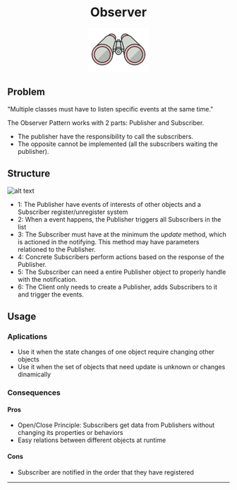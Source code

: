 <h1 align='center'>Observer</h1>

<p align='center'>
	<img src='../../../.github/observer.png' alt='Observer'>
</p>

## Problem

"Multiple classes must have to listen specific events at the same time."

The Observer Pattern works with 2 parts: Publisher and Subscriber.

- The publisher have the responsibility to call the subscribers.
- The opposite cannot be implemented (all the subscribers waiting the publisher).

## Structure

![alt text](https://refactoring.guru/images/patterns/diagrams/observer/structure.png "Observer UML Diagram")

- 1: The Publisher have events of interests of other objects and a Subscriber register/unregister system
- 2: When a event happens, the Publisher triggers all Subscribers in the list
- 3: The Subscriber must have at the minimum the *update* method, which is actioned in the notifying. This method may have parameters relationed to the Publisher.
- 4: Concrete Subscribers perform actions based on the response of the Publisher.
- 5: The Subscriber can need a entire Publisher object to properly handle with the notification.
- 6: The Client only needs to create a Publisher, adds Subscribers to it and trigger the events.

## Usage

### Aplications
- Use it when the state changes of one object require changing other objects
- Use it when the set of objects that need update is unknown or changes dinamically 

### Consequences
#### Pros
- Open/Close Principle: Subscribers get data from Publishers without changing its properties or behaviors
- Easy relations between different objects at runtime


#### Cons
- Subscriber are notified in the order that they have registered

---